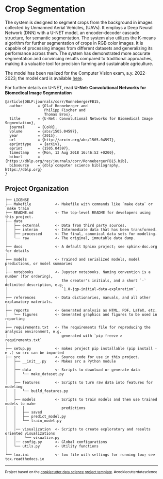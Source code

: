 Crop Segmentation
==============================

The system is designed to segment crops from the background in images collected by Unmanned Aerial Vehicles, (UAVs). It employs a Deep Neural Network (DNN) with a U-NET model, an encoder-decoder cascade structure, for semantic segmentation. The system also utilizes the K-means algorithm for further segmentation of crops in RGB color images. It is capable of processing images from different datasets and generalizing its performance across them. The system has demonstrated more accurate segmentation and convincing results compared to traditional approaches, making it a valuable tool for precision farming and sustainable agriculture.

The model has been realized for the Computer Vision exam, a.y. 2022-2023; the model card is available [here](https://github.com/se4ai2324-uniba/CropSegmentation/blob/main/models/README.md).

For further details on U-NET, read __U-Net: Convolutional Networks for Biomedical Image Segmentation__
```
@article{DBLP:journals/corr/RonnebergerFB15,
  author       = {Olaf Ronneberger and
                  Philipp Fischer and
                  Thomas Brox},
  title        = {U-Net: Convolutional Networks for Biomedical Image Segmentation},
  journal      = {CoRR},
  volume       = {abs/1505.04597},
  year         = {2015},
  url          = {http://arxiv.org/abs/1505.04597},
  eprinttype    = {arXiv},
  eprint       = {1505.04597},
  timestamp    = {Mon, 13 Aug 2018 16:46:52 +0200},
  biburl       = {https://dblp.org/rec/journals/corr/RonnebergerFB15.bib},
  bibsource    = {dblp computer science bibliography, https://dblp.org}
}
```

Project Organization
------------

    ├── LICENSE
    ├── Makefile           <- Makefile with commands like `make data` or `make train`
    ├── README.md          <- The top-level README for developers using this project.
    ├── data
    │   ├── external       <- Data from third party sources.
    │   ├── interim        <- Intermediate data that has been transformed.
    │   ├── processed      <- The final, canonical data sets for modeling.
    │   └── raw            <- The original, immutable data dump.
    │
    ├── docs               <- A default Sphinx project; see sphinx-doc.org for details
    │
    ├── models             <- Trained and serialized models, model predictions, or model summaries
    │
    ├── notebooks          <- Jupyter notebooks. Naming convention is a number (for ordering),
    │                         the creator's initials, and a short `-` delimited description, e.g.
    │                         `1.0-jqp-initial-data-exploration`.
    │
    ├── references         <- Data dictionaries, manuals, and all other explanatory materials.
    │
    ├── reports            <- Generated analysis as HTML, PDF, LaTeX, etc.
    │   └── figures        <- Generated graphics and figures to be used in reporting
    │
    ├── requirements.txt   <- The requirements file for reproducing the analysis environment, e.g.
    │                         generated with `pip freeze > requirements.txt`
    │
    ├── setup.py           <- makes project pip installable (pip install -e .) so src can be imported
    ├── src                <- Source code for use in this project.
    │   ├── __init__.py    <- Makes src a Python module
    │   │
    │   ├── data           <- Scripts to download or generate data
    │   │   └── make_dataset.py
    │   │
    │   ├── features       <- Scripts to turn raw data into features for modeling
    │   │   └── build_features.py
    │   │
    │   ├── models         <- Scripts to train models and then use trained models to make
    │   │   │                 predictions
    │   │   ├── saved      
    │   │   ├── predict_model.py
    │   │   └── train_model.py
    │   │
    │   │── visualization  <- Scripts to create exploratory and results oriented visualizations
    │   │    └── visualize.py
    │   │── config.py      <- Global configurations
    │   └── utils.py       <- Utility functions
    │
    └── tox.ini            <- tox file with settings for running tox; see tox.readthedocs.io


--------

<p><small>Project based on the <a target="_blank" href="https://drivendata.github.io/cookiecutter-data-science/">cookiecutter data science project template</a>. #cookiecutterdatascience</small></p>
